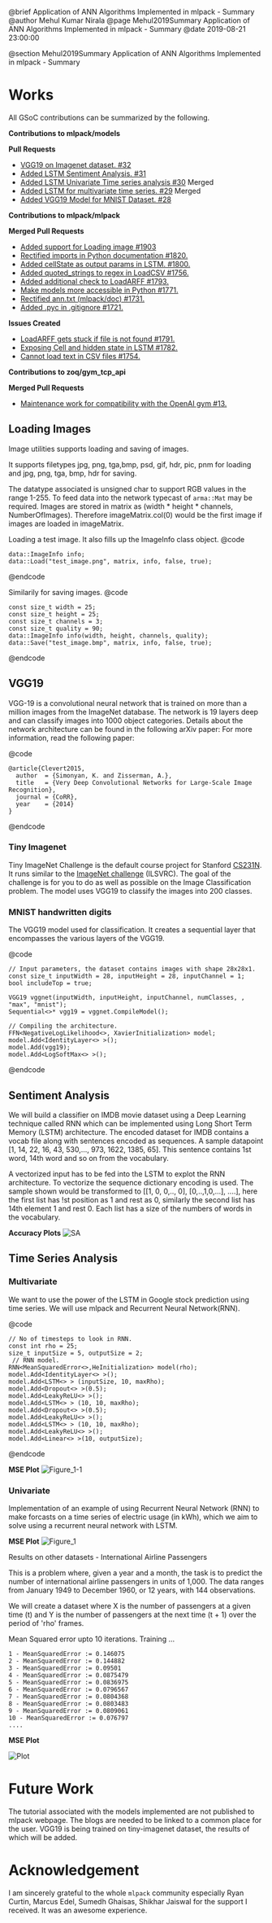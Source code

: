 @brief Application of ANN Algorithms Implemented in mlpack - Summary
@author Mehul Kumar Nirala
@page Mehul2019Summary Application of ANN Algorithms Implemented in mlpack - Summary
@date 2019-08-21 23:00:00

@section Mehul2019Summary Application of ANN Algorithms Implemented in mlpack - Summary


# Works

All GSoC contributions can be summarized by the following.

**Contributions to mlpack/models**

**Pull Requests**
* [VGG19 on Imagenet dataset. #32](https://github.com/mlpack/models/pull/32)
* [Added LSTM Sentiment Analysis. #31](https://github.com/mlpack/models/pull/31) 
* [Added LSTM Univariate Time series analysis #30](https://github.com/mlpack/models/pull/30) Merged
* [Added LSTM for multivariate time series. #29](https://github.com/mlpack/models/pull/29) Merged
* [Added VGG19 Model for MNIST Dataset. #28](https://github.com/mlpack/models/pull/28)

**Contributions to mlpack/mlpack**

**Merged Pull Requests**
* [Added support for Loading image #1903](https://github.com/mlpack/mlpack/pull/1903) 
* [Rectified imports in Python documentation #1820.](https://github.com/mlpack/mlpack/pull/1820) 
* [Added cellState as output params in LSTM. #1800.](https://github.com/mlpack/mlpack/pull/1800)
* [Added quoted_strings to regex in LoadCSV #1756.](https://github.com/mlpack/mlpack/pull/1756)
* [Added additional check to LoadARFF #1793.](https://github.com/mlpack/mlpack/pull/1793)
* [Make models more accessible in Python #1771.](https://github.com/mlpack/mlpack/pull/1771)
* [Rectified ann.txt (mlpack/doc) #1731.](https://github.com/mlpack/mlpack/pull/1731)
* [Added .pyc in .gitignore #1721.](https://github.com/mlpack/mlpack/pull/1721)

**Issues Created**
* [LoadARFF gets stuck if file is not found #1791.](https://github.com/mlpack/mlpack/issues/1791)
* [Exposing Cell and hidden state in LSTM #1782.](https://github.com/mlpack/mlpack/issues/1782)
* [Cannot load text in CSV files #1754.](https://github.com/mlpack/mlpack/issues/1754)

**Contributions to zoq/gym_tcp_api**

**Merged Pull Requests**
* [Maintenance work for compatibility with the OpenAI gym #13.](https://github.com/mlpack/mlpack/pull/1791)

## Loading Images
Image utilities supports loading and saving of images.

 It supports filetypes jpg, png, tga,bmp, psd, gif, hdr, pic, pnm for loading and jpg, png, tga, bmp, hdr for saving.

 The datatype associated is unsigned char to support RGB values in the range 1-255. To feed data into the network typecast of `arma::Mat` may be required. Images are stored in matrix as (width * height * channels, NumberOfImages). Therefore imageMatrix.col(0) would be the first image if images are loaded in imageMatrix.

Loading a test image. It also fills up the ImageInfo class object.
@code

    data::ImageInfo info;
    data::Load("test_image.png", matrix, info, false, true);

@endcode

Similarily for saving images.
@code

    const size_t width = 25;
    const size_t height = 25;
    const size_t channels = 3;
    const size_t quality = 90;
    data::ImageInfo info(width, height, channels, quality);
    data::Save("test_image.bmp", matrix, info, false, true);

@endcode

## VGG19
VGG-19 is a convolutional neural network that is trained on more than a
million images from the ImageNet database. The network is 19 layers
deep and can classify images into 1000 object categories. Details about
the network architecture can be found in the following arXiv paper:
For more information, read the following paper:

@code

    @article{Clevert2015,
      author  = {Simonyan, K. and Zisserman, A.},
      title   = {Very Deep Convolutional Networks for Large-Scale Image Recognition},
      journal = {CoRR},
      year    = {2014}
    }

@endcode
 
### Tiny Imagenet

Tiny ImageNet Challenge is the default course project for Stanford [CS231N](http://cs231n.stanford.edu/). It runs similar to the [ImageNet challenge](http://www.image-net.org/challenges/LSVRC/2014/) (ILSVRC). The goal of the challenge is for you to do as well as possible on the Image Classification problem.
The model uses VGG19 to classify the images into 200 classes.

### MNIST handwritten digits

The VGG19 model used for classification. It creates a sequential layer that encompasses the various layers of the VGG19.

@code

    // Input parameters, the dataset contains images with shape 28x28x1.
    const size_t inputWidth = 28, inputHeight = 28, inputChannel = 1;
    bool includeTop = true;

    VGG19 vggnet(inputWidth, inputHeight, inputChannel, numClasses, , "max", "mnist");
    Sequential<>* vgg19 = vggnet.CompileModel();

    // Compiling the architecture.
    FFN<NegativeLogLikelihood<>, XavierInitialization> model;
    model.Add<IdentityLayer<> >();
    model.Add(vgg19);
    model.Add<LogSoftMax<> >();

@endcode

## Sentiment Analysis

We will build a classifier on IMDB movie dataset using a Deep Learning technique called RNN which can be implemented using Long Short Term Memory (LSTM) architecture.
The encoded dataset for IMDB contains a vocab file along with sentences encoded as sequences. A sample datapoint [1, 14, 22, 16, 43, 530,..., 973, 1622, 1385, 65]. This sentence contains 1st word, 14th word and so on from the vocabulary.

A vectorized input has to be fed into the LSTM to explot the RNN architecture. To vectorize the sequence dictionary encoding is used. The sample shown would be transformed to [[1, 0, 0,.., 0], [0,..,1,0,...], ....], here the first list has !st position as 1 and rest as 0, similarly the second list has 14th element 1 and rest 0. Each list has a size of the numbers of words in the vocabulary.

**Accuracy Plots**
![SA](https://user-images.githubusercontent.com/23444642/62192158-b7195a80-b392-11e9-819e-c7edc8c8a6dc.png)

## Time Series Analysis

### Multivariate
We want to use the power of the LSTM in Google stock prediction using time series. We will use mlpack and Recurrent Neural Network(RNN).

@code

    // No of timesteps to look in RNN.
    const int rho = 25;
    size_t inputSize = 5, outputSize = 2;
     // RNN model.
    RNN<MeanSquaredError<>,HeInitialization> model(rho);
    model.Add<IdentityLayer<> >();
    model.Add<LSTM<> > (inputSize, 10, maxRho);
    model.Add<Dropout<> >(0.5);
    model.Add<LeakyReLU<> >();
    model.Add<LSTM<> > (10, 10, maxRho);
    model.Add<Dropout<> >(0.5);
    model.Add<LeakyReLU<> >();
    model.Add<LSTM<> > (10, 10, maxRho);
    model.Add<LeakyReLU<> >();
    model.Add<Linear<> >(10, outputSize);

@endcode

**MSE Plot**
![Figure_1-1](https://user-images.githubusercontent.com/23444642/61946563-92069f80-afc0-11e9-9788-c396376a6aa8.png)

### Univariate

Implementation of an example of using Recurrent Neural Network (RNN) to make forcasts on a time series of electric usage (in kWh), which we aim to solve using a recurrent neural network with LSTM.

**MSE Plot**
![Figure_1](https://user-images.githubusercontent.com/23444642/62147853-17b68200-b316-11e9-84d5-1aa4dffaf796.png)

Results on other datasets - International Airline Passengers

This is a problem where, given a year and a month, the task is to predict the number of international airline passengers in units of 1,000. The data ranges from January 1949 to December 1960, or 12 years, with 144 observations.

We will create a dataset where X is the number of passengers at a given time (t) and Y is the number of passengers at the next time (t + 1) over the period of 'rho' frames.

Mean Squared error upto 10 iterations.
Training ...

    1 - MeanSquaredError := 0.146075
    2 - MeanSquaredError := 0.144882
    3 - MeanSquaredError := 0.09501
    4 - MeanSquaredError := 0.0875479
    5 - MeanSquaredError := 0.0836975
    6 - MeanSquaredError := 0.0796567
    7 - MeanSquaredError := 0.0804368
    8 - MeanSquaredError := 0.0803483
    9 - MeanSquaredError := 0.0809061
    10 - MeanSquaredError := 0.076797
    ....

**MSE Plot**

![Plot](https://user-images.githubusercontent.com/23444642/62627150-6e3f4400-b946-11e9-9a24-1542e564da42.png)

# Future Work
The tutorial associated with the models implemented are not published to mlpack webpage. The blogs are needed to be linked to a common place for the user. VGG19 is being trained on tiny-imagenet dataset, the results of which will be added.

# Acknowledgement
I am sincerely grateful to the whole `mlpack` community especially Ryan Curtin, Marcus Edel, Sumedh Ghaisas, Shikhar Jaiswal for the support I received. It was an awesome experience. 
